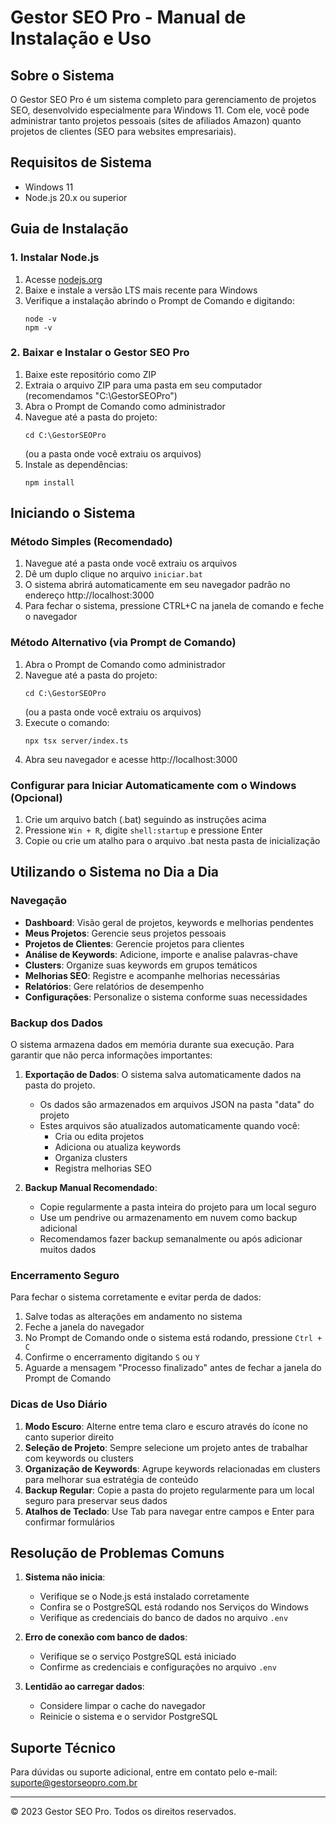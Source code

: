 # Gestor SEO Pro - Manual de Instalação e Uso

## Sobre o Sistema
O Gestor SEO Pro é um sistema completo para gerenciamento de projetos SEO, desenvolvido especialmente para Windows 11. Com ele, você pode administrar tanto projetos pessoais (sites de afiliados Amazon) quanto projetos de clientes (SEO para websites empresariais).

## Requisitos de Sistema
- Windows 11
- Node.js 20.x ou superior

## Guia de Instalação

### 1. Instalar Node.js
1. Acesse [nodejs.org](https://nodejs.org)
2. Baixe e instale a versão LTS mais recente para Windows
3. Verifique a instalação abrindo o Prompt de Comando e digitando:
   ```
   node -v
   npm -v
   ```

### 2. Baixar e Instalar o Gestor SEO Pro
1. Baixe este repositório como ZIP 
2. Extraia o arquivo ZIP para uma pasta em seu computador (recomendamos "C:\GestorSEOPro")
3. Abra o Prompt de Comando como administrador
4. Navegue até a pasta do projeto:
   ```
   cd C:\GestorSEOPro
   ```
   (ou a pasta onde você extraiu os arquivos)
5. Instale as dependências:
   ```
   npm install
   ```
   
## Iniciando o Sistema

### Método Simples (Recomendado)
1. Navegue até a pasta onde você extraiu os arquivos
2. Dê um duplo clique no arquivo `iniciar.bat` 
3. O sistema abrirá automaticamente em seu navegador padrão no endereço http://localhost:3000
4. Para fechar o sistema, pressione CTRL+C na janela de comando e feche o navegador

### Método Alternativo (via Prompt de Comando)
1. Abra o Prompt de Comando como administrador
2. Navegue até a pasta do projeto:
   ```
   cd C:\GestorSEOPro
   ```
   (ou a pasta onde você extraiu os arquivos)
3. Execute o comando:
   ```
   npx tsx server/index.ts
   ```
4. Abra seu navegador e acesse http://localhost:3000

### Configurar para Iniciar Automaticamente com o Windows (Opcional)
1. Crie um arquivo batch (.bat) seguindo as instruções acima
2. Pressione `Win + R`, digite `shell:startup` e pressione Enter
3. Copie ou crie um atalho para o arquivo .bat nesta pasta de inicialização

## Utilizando o Sistema no Dia a Dia

### Navegação
- **Dashboard**: Visão geral de projetos, keywords e melhorias pendentes
- **Meus Projetos**: Gerencie seus projetos pessoais
- **Projetos de Clientes**: Gerencie projetos para clientes
- **Análise de Keywords**: Adicione, importe e analise palavras-chave
- **Clusters**: Organize suas keywords em grupos temáticos
- **Melhorias SEO**: Registre e acompanhe melhorias necessárias
- **Relatórios**: Gere relatórios de desempenho
- **Configurações**: Personalize o sistema conforme suas necessidades

### Backup dos Dados
O sistema armazena dados em memória durante sua execução. Para garantir que não perca informações importantes:

1. **Exportação de Dados**: O sistema salva automaticamente dados na pasta do projeto.
   - Os dados são armazenados em arquivos JSON na pasta "data" do projeto
   - Estes arquivos são atualizados automaticamente quando você:
     - Cria ou edita projetos
     - Adiciona ou atualiza keywords
     - Organiza clusters
     - Registra melhorias SEO

2. **Backup Manual Recomendado**:
   - Copie regularmente a pasta inteira do projeto para um local seguro
   - Use um pendrive ou armazenamento em nuvem como backup adicional
   - Recomendamos fazer backup semanalmente ou após adicionar muitos dados

### Encerramento Seguro
Para fechar o sistema corretamente e evitar perda de dados:

1. Salve todas as alterações em andamento no sistema
2. Feche a janela do navegador
3. No Prompt de Comando onde o sistema está rodando, pressione `Ctrl + C`
4. Confirme o encerramento digitando `S` ou `Y` 
5. Aguarde a mensagem "Processo finalizado" antes de fechar a janela do Prompt de Comando

### Dicas de Uso Diário
1. **Modo Escuro**: Alterne entre tema claro e escuro através do ícone no canto superior direito
2. **Seleção de Projeto**: Sempre selecione um projeto antes de trabalhar com keywords ou clusters
3. **Organização de Keywords**: Agrupe keywords relacionadas em clusters para melhorar sua estratégia de conteúdo
4. **Backup Regular**: Copie a pasta do projeto regularmente para um local seguro para preservar seus dados
5. **Atalhos de Teclado**: Use Tab para navegar entre campos e Enter para confirmar formulários

## Resolução de Problemas Comuns

1. **Sistema não inicia**:
   - Verifique se o Node.js está instalado corretamente
   - Confira se o PostgreSQL está rodando nos Serviços do Windows
   - Verifique as credenciais do banco de dados no arquivo `.env`

2. **Erro de conexão com banco de dados**:
   - Verifique se o serviço PostgreSQL está iniciado
   - Confirme as credenciais e configurações no arquivo `.env`

3. **Lentidão ao carregar dados**:
   - Considere limpar o cache do navegador
   - Reinicie o sistema e o servidor PostgreSQL

## Suporte Técnico
Para dúvidas ou suporte adicional, entre em contato pelo e-mail:
suporte@gestorseopro.com.br

---

© 2023 Gestor SEO Pro. Todos os direitos reservados.